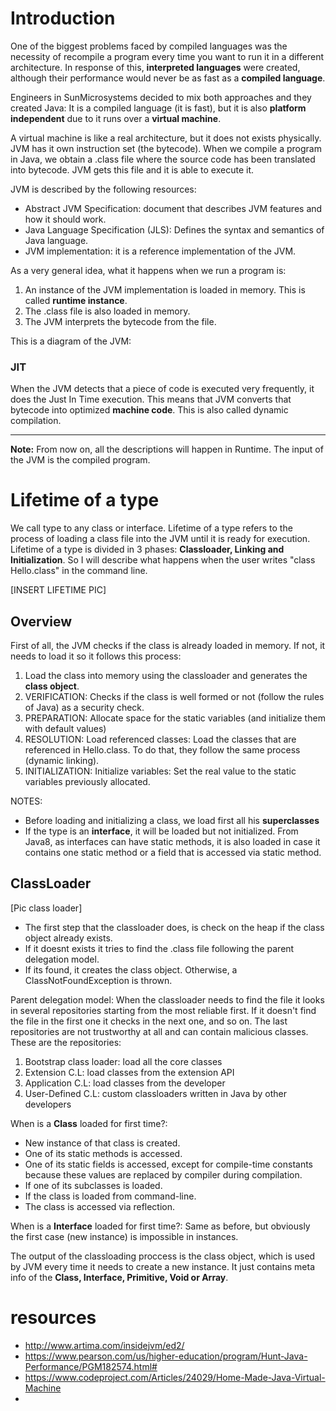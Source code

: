 # Introduction
One of the biggest problems faced by compiled languages was the necessity of recompile a program every time you want to run it in a different architecture. In response of this, **interpreted languages** were created, although their performance would never be as fast as a **compiled language**.

Engineers in SunMicrosystems decided to mix both approaches and they created Java: It is a compiled language (it is fast), but it is also **platform independent** due to it runs over a **virtual machine**.

A virtual machine is like a real architecture, but it does not exists physically. JVM has it own instruction set (the bytecode). When we compile a program in Java, we obtain a .class file where the source code has been translated into bytecode. JVM gets this file and it is able to execute it.

JVM is described by the following resources:
- Abstract JVM Specification: document that describes JVM features and how it should work.
- Java Language Specification (JLS): Defines the syntax and semantics of Java language.
- JVM implementation: it is a reference implementation of the JVM.

As a very general idea, what it happens when we run a program is:
1. An instance of the JVM implementation is loaded in memory. This is called **runtime instance**.
2. The .class file is also loaded in memory.
3. The JVM interprets the bytecode from the file.

This is a diagram of the JVM:

### JIT
When the JVM detects that a piece of code is executed very frequently, it does the Just In Time execution. This means that JVM converts that bytecode into optimized **machine code**. This is also called dynamic compilation.

---
**Note:** From now on, all the descriptions will happen in Runtime. The input of the JVM is the compiled program.

#  Lifetime of a type
We call type to any class or interface. Lifetime of a type refers to the process of loading a class file into the JVM until it is ready for execution. Lifetime of a type is divided in 3 phases: **Classloader, Linking and Initialization**. So I will describe what happens when the user writes "class Hello.class" in the command line.

[INSERT LIFETIME PIC]

## Overview
First of all, the JVM checks if the class is already loaded in memory. If not, it needs to load it so it follows this process:
1. Load the class into memory using the classloader and generates the **class object**.
2. VERIFICATION: Checks if the class is well formed or not (follow the rules of Java) as a security check.
3. PREPARATION: Allocate space for the static variables (and initialize them with default values)
4. RESOLUTION: Load referenced classes: Load the classes that are referenced in Hello.class. To do that, they follow the same process (dynamic linking).
5. INITIALIZATION: Initialize variables: Set the real value to the static variables previously allocated.

NOTES:
- Before loading and initializing a class, we load first all his **superclasses**
- If the type is an **interface**, it will be loaded but not initialized. From Java8, as interfaces can have static methods, it is also loaded in case it contains one static method or a field that is accessed via static method.

## ClassLoader
[Pic class loader]

- The first step that the classloader does, is check on the heap if the class object already exists.
- If it doesnt exists it tries to find the .class file following the parent delegation model.
- If its found, it creates the class object. Otherwise, a ClassNotFoundException is thrown.

Parent delegation model: When the classloader needs to find the file it looks in several repositories starting from the most reliable first. If it doesn't find the file in the first one it checks in the next one, and so on. The last repositories are not trustworthy at all and can contain malicious classes. These are the repositories:
1. Bootstrap class loader: load all the core classes
2. Extension C.L: load classes from the extension API
3. Application C.L: load classes from the developer
4. User-Defined C.L: custom classloaders written in Java by other developers

When is a **Class** loaded for first time?:
- New instance of that class is created.
- One of its static methods is accessed.
- One of its static fields is accessed, except for compile-time constants because these values are replaced by compiler during compilation.
- If one of its subclasses is loaded.
- If the class is loaded from command-line.
- The class is accessed via reflection.

When is a **Interface** loaded for first time?: Same as before, but obviously the first case (new instance) is impossible in instances.

The output of the classloading proccess is the class object, which is used by JVM every time it needs to create a new instance. It just contains meta info of the **Class, Interface, Primitive, Void or Array**.


# resources
- http://www.artima.com/insidejvm/ed2/
- https://www.pearson.com/us/higher-education/program/Hunt-Java-Performance/PGM182574.html#
- https://www.codeproject.com/Articles/24029/Home-Made-Java-Virtual-Machine
-
